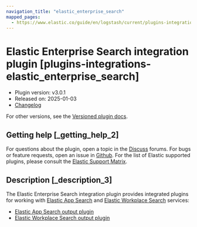 ```yaml
---
navigation_title: "elastic_enterprise_search"
mapped_pages:
  - https://www.elastic.co/guide/en/logstash/current/plugins-integrations-elastic_enterprise_search.html
---
```


# Elastic Enterprise Search integration plugin [plugins-integrations-elastic_enterprise_search]

* Plugin version: v3.0.1
* Released on: 2025-01-03
* [Changelog](https://github.com/logstash-plugins/logstash-integration-elastic_enterprise_search/blob/v3.0.1/CHANGELOG.md)

For other versions, see the [Versioned plugin docs](https://www.elastic.co/guide/en/logstash-versioned-plugins/current/integration-elastic_enterprise_search-index.html).

## Getting help [_getting_help_2]

For questions about the plugin, open a topic in the [Discuss](http://discuss.elastic.co) forums. For bugs or feature requests, open an issue in [Github](https://github.com/logstash-plugins/logstash-integration-elastic_enterprise_search). For the list of Elastic supported plugins, please consult the [Elastic Support Matrix](https://www.elastic.co/support/matrix#logstash_plugins).

## Description [_description_3]

The Elastic Enterprise Search integration plugin provides integrated plugins for working with [Elastic App Search](https://www.elastic.co/app-search) and [Elastic Workplace Search](https://www.elastic.co/workplace-search) services:

* [Elastic App Search output plugin](https://www.elastic.co/guide/en/logstash/8.18/plugins-outputs-elastic_app_search.html)
* [Elastic Workplace Search output plugin](https://www.elastic.co/guide/en/logstash/8.18/plugins-outputs-elastic_workplace_search.html)
